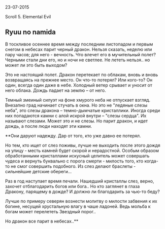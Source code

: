 23-07-2015

Scroll 5. Elemental Evil

Ryuu no namida
-----
В тоскливое осеннее время между последним листопадом и первым снегом в небесах парит черный дракон. Нельзя сказать, неделю или пару часов; для него - вечность. Что влечет его в мучительный полет? Черными стали дни его, но и ночи не светлее. Не лететь нельзя.. но может ли это быть выходом?

Это не настоящий полет. Дракон перетекает по облакам, вновь и вновь возвращаясь на прежнее место. Он что-то потерял? Или кого-то? Он один, всегда один даже в небе. Холодный ветер срывает и уносит от него облака. Дождь падает на землю – от него.

Темный змеиный силуэт на фоне хмурого неба не отпускает взгляд. Внезапно град начинает стучать в окна. Но это не "ледяные слезы неба", это слезы дракона – темно-дымчатые кристаллики. Иногда среди них попадаются камни с алой искрой внутри – "слезы сердца". Их называют слезами. Может это и не слезы. Но парит дракон, и идет дождь, а после люди находят эти камни.

**Они даруют надежду. Дар от того, кто уже давно ее потерял.

Но тем, кто ищет от слез поживы, лучше не выходить после этого дождя на улицу - месть камней будет скорой и нерадостной. Особым образом обработанными кристаллами искусный целитель может совершать чудеса и вернуть буквально с порога смерти - милость того, кто когда-то не смог совершить подобного. Из слез делают браслеты - сильнейшие детские обереги...

Раз в год наступает время печали. Нашедший кристаллы слез, верно, захочет отблагодарить богов или бога.. Но кто заглянет в глаза Дракону, парящему в дожде? И должно ли благодарить за чью-то беду? 

Лучше по примеру северян вознести молитву о милости забвения к их богине, несущей хрустальную влагу в чаше ладоней. Ведь мольба к богам может перелететь Звездный порог.. 

Но дракон все парит в небесах..**
